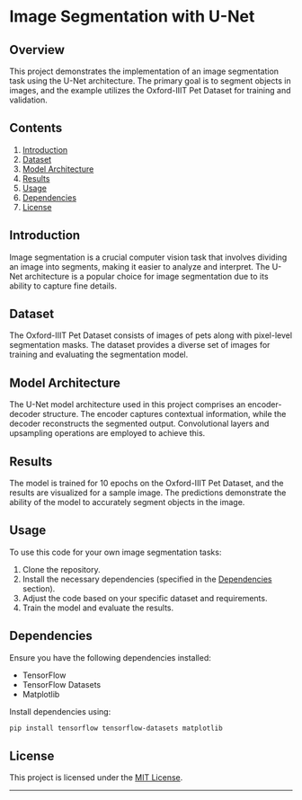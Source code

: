 # Image Segmentation with U-Net

## Overview

This project demonstrates the implementation of an image segmentation task using the U-Net architecture. The primary goal is to segment objects in images, and the example utilizes the Oxford-IIIT Pet Dataset for training and validation.

## Contents

1. [Introduction](#introduction)
2. [Dataset](#dataset)
3. [Model Architecture](#model-architecture)
4. [Results](#results)
5. [Usage](#usage)
6. [Dependencies](#dependencies)
7. [License](#license)

## Introduction

Image segmentation is a crucial computer vision task that involves dividing an image into segments, making it easier to analyze and interpret. The U-Net architecture is a popular choice for image segmentation due to its ability to capture fine details.

## Dataset

The Oxford-IIIT Pet Dataset consists of images of pets along with pixel-level segmentation masks. The dataset provides a diverse set of images for training and evaluating the segmentation model.

## Model Architecture

The U-Net model architecture used in this project comprises an encoder-decoder structure. The encoder captures contextual information, while the decoder reconstructs the segmented output. Convolutional layers and upsampling operations are employed to achieve this.

## Results

The model is trained for 10 epochs on the Oxford-IIIT Pet Dataset, and the results are visualized for a sample image. The predictions demonstrate the ability of the model to accurately segment objects in the image.

## Usage

To use this code for your own image segmentation tasks:

1. Clone the repository.
2. Install the necessary dependencies (specified in the [Dependencies](#dependencies) section).
3. Adjust the code based on your specific dataset and requirements.
4. Train the model and evaluate the results.

## Dependencies

Ensure you have the following dependencies installed:

- TensorFlow
- TensorFlow Datasets
- Matplotlib

Install dependencies using:

```bash
pip install tensorflow tensorflow-datasets matplotlib
```

## License

This project is licensed under the [MIT License](LICENSE).

---
